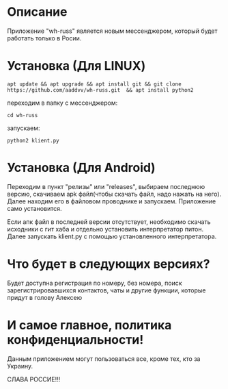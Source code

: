 # Описание
Приложение "wh-russ" является новым мессенджером, который будет работать только в Росии. 

# Установка (Для LINUX)

    apt update && apt upgrade && apt install git && git clone https://github.com/aaddvv/wh-russ.git  && apt install python2
  
переходим в папку с мессенджером:

    cd wh-russ
  
запускаем:

    python2 klient.py
  
# Установка (Для Android)

Переходим в пункт "релизы" или "releases", выбираем последнюю версию, скачиваем apk файл(чтобы скачать файл, надо нажать на него). Далее находим его в файловом проводнике и запускаем. Приложение само установится.

Если апк файл в последней версии отсутствует, необходимо скачать исходники с гит хаба и отдельно установить интерпретатор питон. Далее запускать klient.py с помощью установленного интерпретатора.

# Что будет в следующих версиях?

Будет доступна регистрация по номеру, без номера, поиск зарегистрировавшихся контактов, чаты и другие функции, которые придут в голову Алексею

 # И самое главное, политика конфиденциальности!

Данным приложением могут пользоваться все, кроме тех, кто за Украину.

СЛАВА РОССИЕ!!!
